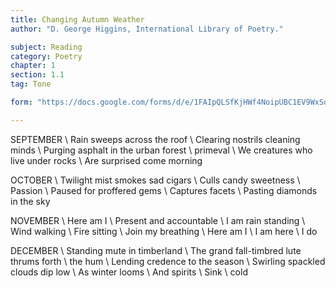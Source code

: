 ```yaml
---
title: Changing Autumn Weather
author: "D. George Higgins, International Library of Poetry."

subject: Reading
category: Poetry
chapter: 1
section: 1.1
tag: Tone

form: "https://docs.google.com/forms/d/e/1FAIpQLSfKjHWf4NoipUBC1EV9WxSddiEkpIt8dIAH-dvWuiLYmpUfvw/viewform"

---
```

SEPTEMBER \\
Rain sweeps across the roof \\
Clearing nostrils cleaning minds \\
Purging asphalt in the urban forest \\
primeval \\
We creatures who live under rocks \\
Are surprised come morning

OCTOBER \\
Twilight mist smokes sad cigars \\
Culls candy sweetness \\
Passion \\
Paused for proffered gems \\
Captures facets \\
Pasting diamonds in the sky

NOVEMBER \\
Here am I \\
Present and accountable \\
I am rain standing \\
Wind walking \\
Fire sitting \\
Join my breathing \\
Here am I \\
I am here \\
I do

DECEMBER \\
Standing mute in timberland \\
The grand fall-timbred lute thrums forth \\
the hum \\
Lending credence to the season \\
Swirling spackled clouds dip low \\
As winter looms \\
And spirits \\
Sink \\
cold
